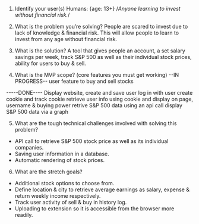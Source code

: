 1. Identify your user(s)
Humans: {age: 13+} /*Anyone learning to invest without financial risk.*/


2. What is the problem you’re solving?
People are scared to invest due to lack of knowledge & financial risk. This will allow people to learn to invest from any age without financial risk. 


3. What is the solution?
A tool that gives people an account, a set salary savings per week, track S&P 500 as well as their individual stock prices, ability for users to buy & sell.





4. What is the MVP scope? (core features you must get working)
--IN PROGRESS-- 
user feature to buy and sell stocks

-----DONE----
Display website,
create and save user
log in with user
create cookie and track cookie
retrieve user info using cookie and display on page, username & buying power
retrive S&P 500 data using an api call
display S&P 500 data via a graph





5. What are the tough technical challenges involved with solving this problem?
* API call to retrieve S&P 500 stock price as well as its individual companies.
* Saving user information in a database.
* Automatic rendering of stock prices.


6. What are the stretch goals?
* Additional stock options to choose from.
* Define location & city to retrieve average earnings as salary, expense & return weekly income respectively.
* Track user activity of sell & buy in history log.
* Uploading to extension so it is accessible from the browser more readily.



